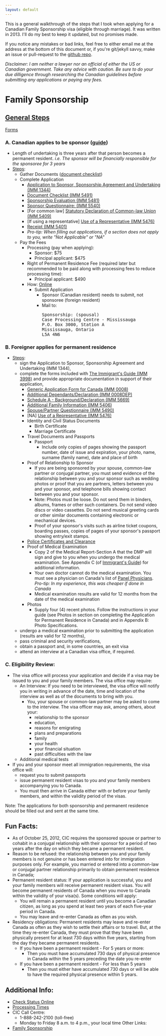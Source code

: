 ```yaml
---
layout: default
---
```


This is a general walkthrough of the steps that I took when applying for a Canadian Family Sponsorship visa (eligible through marriage).  It was written in 2013.  I'll do my best to keep it updated, but no promises made.

If you notice any mistakes or bad links, feel free to either email me at the address at the bottom of this document or, if you're git/jekyll savvy, make an issue or pull-request to the [github repo](https://github.com/alukach/canada-immigration-tips/).

_Disclaimer: I am neither a lawyer nor an official of either the US or Canadian government. Take any advice with caution.  Be sure to do your due dilligence through researching the Canadian guidelines before submitting any applications or paying any fees._

# Family Sponsorship

## [General Steps](http://www.cic.gc.ca/english/immigrate/sponsor/spouse-apply-how.asp#step1)

[Forms](http://www.cic.gc.ca/english/information/applications/fc.asp)

### A. Canadian applies to be sponsor ([guide](http://www.cic.gc.ca/english/information/applications/guides/3900ETOC.asp))
   * Length of undertaking is three years after that person becomes a permanent resident. _i.e. The sponsor will be financially responsible for the sponsoree for 3 years_
   * [Steps](http://www.cic.gc.ca/english/information/applications/guides/3900ETOC.asp):
      * Gather Documents ([document checklist](http://www.cic.gc.ca/english/pdf/kits/forms/IMM5491E.PDF))
      * Complete Application
         * [Application to Sponsor, Sponsorship Agreement  and Undertaking (IMM 1344)](http://www.cic.gc.ca/english/pdf/kits/forms/IMM1344E.PDF)
         * [Document Checklist (IMM 5491)](http://www.cic.gc.ca/english/pdf/kits/forms/IMM5491E.PDF)
         * [Sponsorship Evaluation (IMM 5481)](http://www.cic.gc.ca/english/pdf/kits/forms/IMM5481E.pdf)
         * [Sponsor Questionnaire: (IMM 5540)](http://www.cic.gc.ca/english/pdf/kits/forms/IMM5540E.pdf)
         * [For common law] [Statutory Declaration of Common-law Union (IMM 5409)](http://www.cic.gc.ca/english/pdf/kits/forms/IMM5409E.pdf)
         * [If using a representative] [Use of a Representative (IMM 5476)](http://www.cic.gc.ca/english/pdf/kits/forms/IMM5476E.pdf)
         * [Receipt (IMM 5401)](http://www.cic.gc.ca/english/information/fees/index.asp)
         * _Pro-tip: When filling out applications, if a section does not apply to you, write "Not Applicable" or "NA"_
      * Pay the Fees
         * Processing (pay when applying):
            * Sponsor: $75
            * Principal applicant: $475
         * Right of Permanent Residence Fee (required later but recommended to be paid along with processing fees to reduce processing time):
            * Principal applicant: $490
         * How: [Online](https://eservicesak.cic.gc.ca/epay/welcome.do?lang=en)
           * Submit Application
              * Sponsor (Canadian resident) needs to submit, not sponsoree (foreign resident)
              * Mail to:
                <pre>
                Sponsorship: (spousal)
                Case Processing Centre - Mississauga
                P.O. Box 3000, Station A
                Mississauga, Ontario
                L5A 4N6
                </pre>


### B. Foreigner applies for permanent residence
   * [Steps](http://www.cic.gc.ca/english/information/applications/guides/3999Etoc.asp):
      * sign the Application to Sponsor, Sponsorship Agreement and Undertaking (IMM 1344),
      * complete the forms included with [The Immigrant's Guide (IMM 3998)](http://www.cic.gc.ca/english/pdf/kits/guides/3910e.pdf) and provide appropriate documentation in support of their application,
         * [Generic Application Form for Canada (IMM 0008)](http://www.cic.gc.ca/english/pdf/kits/forms/IMM0008ENU_2D.pdf)
         * [Additional Dependants/Declaration (IMM 0008DEP)](http://www.cic.gc.ca/english/pdf/kits/forms/IMM0008DEPENU.pdf)
         * [Schedule A - Background/Declaration (IMM 5669)](http://www.cic.gc.ca/english/pdf/kits/forms/IMM5669E.pdf)
         * [Additional Family Information (IMM 5406)](http://www.cic.gc.ca/english/pdf/kits/forms/IMM5406E.pdf)
         * [Spouse/Partner Questionnaire (IMM 5490)](http://www.cic.gc.ca/english/pdf/kits/forms/IMM5490E.pdf)
         * [NA] [Use of a Representative (IMM 5476)](http://www.cic.gc.ca/english/pdf/kits/forms/IMM5476E.pdf)
         * Identity and Civil Status Documents
            * Birth Certificate
            * Marriage Certificate
         * Travel Documents and Passports
            * Passport
               * Include only copies of pages showing the passport number, date of issue and expiration, your photo, name, surname (family name), date and place of birth
         * Proof of Relationship to Sponsor
            * If you are being sponsored by your spouse, common-law partner or conjugal partner, you must send evidence of the relationship between you and your sponsor such as wedding photos or proof that you are partners, letters between you and your sponsor, and telephone bills showing contact between you and your sponsor.
            * Note: Photos must be loose. Do not send them in binders, albums, frames or other such containers. Do not send video discs or video cassettes. Do not send musical greeting cards or other similar documents containing electronic or mechanical devices.
            * Proof of your sponsor's visits such as airline ticket coupons, boarding passes, copies of pages of your sponsor's passport showing entry/exit stamps.
         * [Police Certificates and Clearance](http://www.cic.gc.ca/english/information/security/police-cert/index.asp)
         * Proof of Medical Examination
            * Copy 2 of the Medical Report-Section A that the DMP will sign and give to you when you undergo the medical examination. See Appendix C (of [Immigrant's Guide](http://www.cic.gc.ca/english/pdf/kits/guides/3910e.pdf)) for additional information.
            * Your own doctor cannot do the medical examination. You must see a physician on Canada's list of [Panel Physicians](http://www.cic.gc.ca/dmp-md/medical.aspx).  _Pro-tip: In my experience, this was cheaper if done in Canada_
            * Medical examination results are valid for 12 months from the date of the medical examination
         * Photos
            * Supply four (4) recent photos. Follow the instructions in your guide (see Photos in section on completing the Application for Permanent Residence in Canada) and in Appendix B: Photo Specifications.
      * undergo a medical examination prior to submitting the application (results are valid for 12 months),
      * pass criminal and security verifications,
      * obtain a passport and, in some countries, an exit visa
      * attend an interview at a Canadian visa office, if required.


### C. Eligibility Review:
   * The visa office will process your application and decide if a visa may be issued to you and your family members. The visa office may require:
      * An Interview: If you need to be interviewed, the visa office will notify you in writing in advance of the date, time and location of the interview as well as of the documents to bring with you.
         * You, your spouse or common-law partner may be asked to come to the interview. The visa officer may ask, among others, about your:
            * relationship to the sponsor
            * education,
            * reasons for emigrating
            * plans and preparations
            * family
            * your health
            * your financial situation
            * past difficulties with the law
      * Additional medical tests
   * If you and your sponsor meet all immigration requirements, the visa office will:
      * request you to submit passports
      * issue permanent resident visas to you and your family members accompanying you to Canada.
      * You must then arrive in Canada either with or before your family members, and within the validity period of the visas.


Note: The applications for both sponsorship and permanent residence should be filled out and sent at the same time.


## Fun Facts:
* As of October 25, 2012, CIC requires the sponsored spouse or partner to cohabit in a conjugal relationship with their sponsor for a period of two years after the day on which they became a permanent resident.
* Reason to be refused: the relationship between you and your family members is not genuine or has been entered into for immigration purposes only. For example, you married or entered into a common-law or conjugal partner relationship primarily to obtain permanent residence in Canada;
* Permanent resident status: If your application is successful, you and your family members will receive permanent resident visas. You will become permanent residents of Canada when you move to Canada within the validity of your visa(s). Some conditions will apply:
   * You will remain a permanent resident until you become a Canadian citizen, as long as you spend at least two years of each five-year period in Canada.
   * You may leave and re-enter Canada as often as you wish.
* Residency obligations: Permanent residents may leave and re-enter Canada as often as they wish to settle their affairs or to travel. But, at the time they re-enter Canada, they must prove that they have been physically present for at least 730 days within five years, starting from the day they became permanent residents.
   * If you have been a permanent resident - For 5 years or more:
      * Then you must have accumulated 730 days of physical presence in Canada within the 5 years preceding the date you re-enter
   * If you have been a permanent resident - For less than 5 years
      * Then you must either have accumulated 730 days or will be able to have the required physical presence within 5 years.

## Additional Info:
* [Check Status Online](https://services3.cic.gc.ca/ecas/?app=ecas&lang=en)
* [Processing Times](http://www.cic.gc.ca/english/information/times/perm-fc.asp)
* CIC Call Centre:
   * 1-888-242-2100 (toll-free)
   * Monday to Friday 8 a.m. to 4 p.m., your local time
Other Links:
* [Family Sponsorship](http://www.cic.gc.ca/english/immigrate/sponsor/index.asp)
